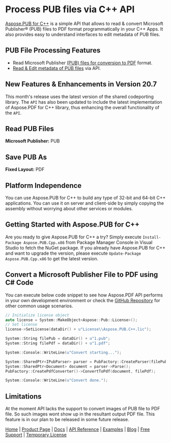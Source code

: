 # Process PUB files via C++ API

[Aspose.PUB for C++](https://products.aspose.com/pub/cpp) is a simple API that allows to read & convert Microsoft Publisher® (PUB) files to PDF format programmatically in your C++ Apps. It also provides easy to understand interfaces to edit metadata of PUB files.

## PUB File Processing Features

- Read Microsoft Publisher [(PUB) files for conversion to PDF](https://docs.aspose.com/pub/cpp/pub-to-pdf/) format.
- [Read & Edit metadata of PUB files](https://docs.aspose.com/pub/cpp/programming-with-documents/) via API.

## New Features & Enhancements in Version 20.7

This month's release uses the latest version of the shared codeporting library. The `API` has also been updated to include the latest implementation of Aspose.PDF for C++ library, thus enhancing the overall functionality of the `API`.

## Read PUB Files

**Microsoft Publisher:** PUB

## Save PUB As

**Fixed Layout:** PDF

## Platform Independence

You can use Aspose.PUB for C++ to build any type of 32-bit and 64-bit C++ applications. You can use it on server and client-side by simply copying the assembly without worrying about other services or modules.

## Getting Started with Aspose.PUB for C++

Are you ready to give Aspose.PUB for C++ a try? Simply execute `Install-Package Aspose.PUB.Cpp.x86` from Package Manager Console in Visual Studio to fetch the NuGet package. If you already have Aspose.PUB for C++ and want to upgrade the version, please execute `Update-Package Aspose.PUB.Cpp.x86` to get the latest version.

## Convert a Microsoft Publisher File to PDF using C# Code

You can execute below code snippet to see how Aspose.PDF API performs in your own development environment or check the [GitHub Repository](https://github.com/aspose-pub/Aspose.PUB-for-C) for other common usage scenarios.

```c++
// Initialize license object
auto license = System::MakeObject<Aspose::Pub::License>();
// Set license
license->SetLicense(dataDir() + u"License\\Aspose.PUB.C++.lic");

System::String filePub = dataDir() + u"1.pub";
System::String filePdf = dataDir() + u"1.pdf";

System::Console::WriteLine(u"Convert starting...");

System::SharedPtr<IPubParser> parser = PubFactory::CreateParser(filePub);
System::SharedPtr<Document> document = parser->Parse();
PubFactory::CreatePdfConverter()->ConvertToPdf(document, filePdf);

System::Console::WriteLine(u"Convert done.");
```

## Limitations

At the moment API lacks the support to convert images of PUB file to PDF file. So such images wont show up in the resultant output PDF file. This feature is in our plan to be released in some future release.

[Home](https://www.aspose.com/) | [Product Page](https://products.aspose.com/pub/cpp) | [Docs](https://docs.aspose.com/pub/cpp/) | [API Reference](https://apireference.aspose.com/pub/cpp) | [Examples](https://github.com/aspose-pub/Aspose.PUB-for-C) | [Blog](https://blog.aspose.com/category/pub/) | [Free Support](https://forum.aspose.com/c/pub) | [Temporary License](https://purchase.aspose.com/temporary-license)
